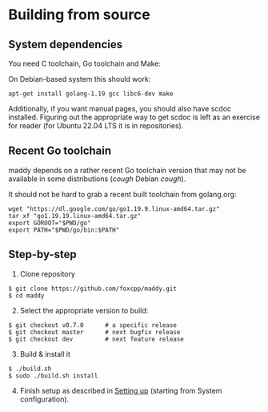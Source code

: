 # Building from source

## System dependencies

You need C toolchain, Go toolchain and Make:

On Debian-based system this should work:
```
apt-get install golang-1.19 gcc libc6-dev make
```

Additionally, if you want manual pages, you should also have scdoc installed.
Figuring out the appropriate way to get scdoc is left as an exercise for
reader (for Ubuntu 22.04 LTS it is in repositories).

## Recent Go toolchain

maddy depends on a rather recent Go toolchain version that may not be
available in some distributions (*cough* Debian *cough*).

It should not be hard to grab a recent built toolchain from golang.org:
```
wget "https://dl.google.com/go/go1.19.9.linux-amd64.tar.gz"
tar xf "go1.19.19.linux-amd64.tar.gz"
export GOROOT="$PWD/go"
export PATH="$PWD/go/bin:$PATH"
```

## Step-by-step

1. Clone repository
```
$ git clone https://github.com/foxcpp/maddy.git
$ cd maddy
```

2. Select the appropriate version to build:
```
$ git checkout v0.7.0      # a specific release
$ git checkout master      # next bugfix release
$ git checkout dev         # next feature release
```

3. Build & install it
```
$ ./build.sh
$ sudo ./build.sh install
```

4. Finish setup as described in [Setting up](../setting-up) (starting from System configuration).


